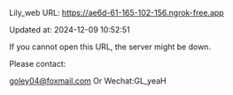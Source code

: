 Lily_web URL: https://ae6d-61-165-102-156.ngrok-free.app

Updated at: 2024-12-09 10:52:51

If you cannot open this URL, the server might be down.

Please contact: 

goley04@foxmail.com Or Wechat:GL_yeaH